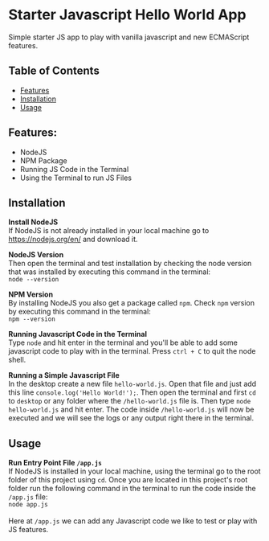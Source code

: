 # Starter Javascript Hello World App
Simple starter JS app to play with vanilla javascript and new ECMAScript features.

## Table of Contents
- [Features](#features)
- [Installation](#installation)
- [Usage](#usage)

## Features:
- NodeJS
- NPM Package
- Running JS Code in the Terminal
- Using the Terminal to run JS Files

## Installation

**Install NodeJS** <br>
If NodeJS is not already installed in your local machine go to https://nodejs.org/en/ and download it.

**NodeJS Version** <br>
Then open the terminal and test installation by checking the node version that was installed by executing this command in the terminal: <br>
`node --version`

**NPM Version** <br>
By installing NodeJS you also get a package called `npm`. Check `npm` version by executing this command in the terminal: <br>
`npm --version`

**Running Javascript Code in the Terminal** <br>
Type `node` and hit enter in the terminal and you'll be able to add some javascript code to play with in the terminal. Press `ctrl + C` to quit the node shell.

**Running a Simple Javascript File** <br>
In the desktop create a new file `hello-world.js`. Open that file and just add this line `console.log('Hello World!');`. Then open the terminal and first `cd` to `desktop` or any folder where the `/hello-world.js` file is. Then type `node hello-world.js` and hit enter. The code inside `/hello-world.js` will now be executed and we will see the logs or any output right there in the terminal.

## Usage

**Run Entry Point File `/app.js`** <br>
If NodeJS is installed in your local machine, using the terminal go to the root folder of this project using `cd`. Once you are located in this project's root folder run the following command in the terminal to run the code inside the `/app.js` file: <br>
`node app.js`
<br><br>
Here at `/app.js` we can add any Javascript code we like to test or play with JS features.
